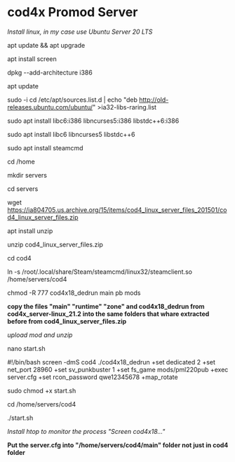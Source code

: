 # cod4x Promod Server


*Install linux, in my case use Ubuntu Server 20 LTS*


apt update && apt upgrade


apt install screen


dpkg --add-architecture i386


apt update


sudo -i cd /etc/apt/sources.list.d | echo "deb http://old-releases.ubuntu.com/ubuntu/" >ia32-libs-raring.list


sudo apt install libc6:i386 libncurses5:i386 libstdc++6:i386


sudo apt install libc6 libncurses5 libstdc++6


sudo apt install steamcmd


cd /home


mkdir servers


cd servers


wget https://ia804705.us.archive.org/15/items/cod4_linux_server_files_201501/cod4_linux_server_files.zip


apt install unzip


unzip cod4_linux_server_files.zip


cd cod4


ln -s /root/.local/share/Steam/steamcmd/linux32/steamclient.so /home/servers/cod4


chmod -R 777 cod4x18_dedrun main pb mods


**copy the files "main" "runtime" "zone" and cod4x18_dedrun from cod4x_server-linux_21.2 into the same folders that whare extracted before from cod4_linux_server_files.zip**


*upload mod and unzip*


nano start.sh


#!/bin/bash
screen -dmS cod4 ./cod4x18_dedrun +set dedicated 2 +set net_port 28960 +set sv_punkbuster 1 +set fs_game mods/pml220pub +exec server.cfg +set rcon_password qwe12345678 +map_rotate


sudo chmod +x start.sh


cd /home/servers/cod4


./start.sh


*Install htop to monitor the process "Screen cod4x18..."*


**Put the server.cfg into "/home/servers/cod4/main" folder not just in cod4 folder**

